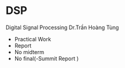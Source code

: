# DSP
Digital Signal Processing
Dr.Trần Hoàng Tùng
 - Practical Work
 - Report
 - No midterm
 - No final(-Summit Report  )
